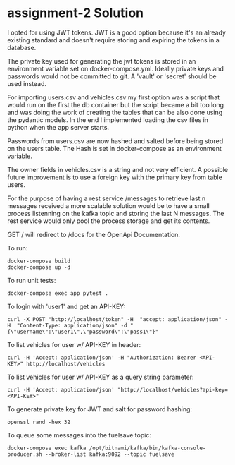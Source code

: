 # assignment-2 Solution

I opted for using JWT tokens. JWT is a good option because it's an already existing standard and doesn't require storing and expiring the tokens in a database.

The private key used for generating the jwt tokens is stored in an environment variable set on docker-compose.yml. Ideally private keys and passwords would not be committed to git. A 'vault' or 'secret' should be used instead.

For importing users.csv and vehicles.csv my first option was a script that would run on the first the db container but the script became a bit too long and was doing the work of creating the tables that can be also done using the pydantic models. In the end I implemented loading the csv files in python when the app server starts.

Passwords from users.csv are now hashed and salted before being stored on the users table. The Hash is set in docker-compose as an environment variable.

The owner fields in vehicles.csv is a string and not very efficient. A possible future improvement is to use a foreign key with the primary key from table users.

For the purpose of having a rest service /messages to retrieve last n messages received a more scalable solution would be to have a small process listenning on the kafka topic and storing the last N messages. The rest service would only pool the process storage and get its contents.

GET / will redirect to /docs for the OpenApi Documentation.


To run:
```shell
docker-compose build
docker-compose up -d
```

To run unit tests:
```shell
docker-compose exec app pytest .
```

To login with 'user1' and get an API-KEY:
```shell
curl -X POST "http://localhost/token" -H  "accept: application/json" -H  "Content-Type: application/json" -d "{\"username\":\"user1\",\"password\":\"pass1\"}"
```

To list vehicles for user w/ API-KEY in header:
```shell
curl -H 'Accept: application/json' -H "Authorization: Bearer <API-KEY>" http://localhost/vehicles
```

To list vehicles for user w/ API-KEY as a query string parameter:
```shell
curl -H 'Accept: application/json' "http://localhost/vehicles?api-key=<API-KEY>"
```


To generate private key for JWT and salt for password hashing:
```shell
openssl rand -hex 32
```

To queue some messages into the fuelsave topic:
```shell
docker-compose exec kafka /opt/bitnami/kafka/bin/kafka-console-producer.sh --broker-list kafka:9092 --topic fuelsave
```

